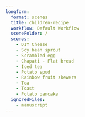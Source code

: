 ```yaml
---
longform:
  format: scenes
  title: children-recipe
  workflow: Default Workflow
  sceneFolder: /
  scenes:
    - DIY Cheese
    - Soy bean sprout
    - Scrambled egg
    - Chapati - Flat bread
    - Iced tea
    - Potato spud
    - Rainbow fruit skewers
    - Tea
    - Toast
    - Potato pancake
  ignoredFiles:
    - manuscript
---
```

